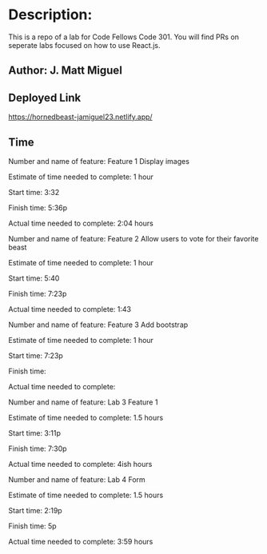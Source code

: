 # Description:
 This is a repo of a lab for Code Fellows Code 301. You will find PRs on seperate labs focused on how to use React.js. 

## Author: J. Matt Miguel

## Deployed Link
  https://hornedbeast-jamiguel23.netlify.app/ 

## Time 
Number and name of feature: Feature 1 Display images

Estimate of time needed to complete: 1 hour

Start time: 3:32

Finish time: 5:36p

Actual time needed to complete: 2:04 hours

Number and name of feature: Feature 2 Allow users to vote for their favorite beast

Estimate of time needed to complete: 1 hour

Start time: 5:40

Finish time: 7:23p

Actual time needed to complete: 1:43

Number and name of feature: Feature 3  Add bootstrap

Estimate of time needed to complete: 1 hour

Start time: 7:23p

Finish time: 

Actual time needed to complete:

Number and name of feature: Lab 3 Feature 1

Estimate of time needed to complete: 1.5 hours

Start time: 3:11p

Finish time: 7:30p

Actual time needed to complete: 4ish hours

Number and name of feature: Lab 4 Form 

Estimate of time needed to complete: 1.5 hours

Start time: 2:19p

Finish time: 5p

Actual time needed to complete: 3:59 hours





